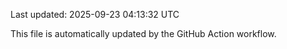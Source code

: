 Last updated: 2025-09-23 04:13:32 UTC

This file is automatically updated by the GitHub Action workflow.

